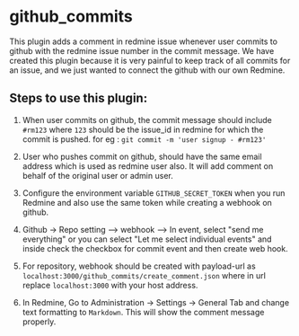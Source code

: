 # github_commits

This plugin adds a comment in redmine issue whenever user commits to github with the redmine issue number in the commit message. We have created this plugin because it is very painful to keep track of all commits for an issue, and we just wanted to connect the github with our own Redmine. 

## Steps to use this plugin:

1. When user commits on github, the commit message should include `#rm123` where `123` should be the issue_id in redmine for which the commit is pushed. for eg : `git commit -m 'user signup - #rm123'`

2. User who pushes commit on github, should have the same email address which is used as redmine user also. It will add comment on behalf of the original user or admin user.

3. Configure the environment variable `GITHUB_SECRET_TOKEN` when you run Redmine and also use the same token while creating a webhook on github.

4. Github -> Repo setting –> webhook –> In event, select "send me everything" or you can select "Let me select individual events" and inside check the checkbox for commit event and then create web hook.

5. For repository, webhook should be created with payload-url as `localhost:3000/github_commits/create_comment.json` where in url replace `localhost:3000` with your host address.

6. In Redmine, Go to Administration -> Settings -> General Tab and change text formatting to `Markdown`. This will show the comment message properly.
